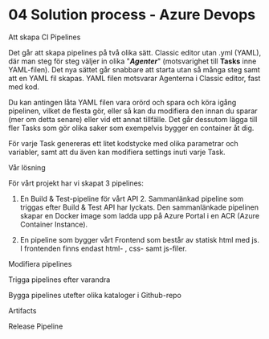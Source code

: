 # 04 Solution process - Azure Devops

Att skapa CI Pipelines

Det går att skapa pipelines på två olika sätt. Classic editor utan .yml (YAML), där man steg för steg väljer in olika "***Agenter***" (motsvarighet till **Tasks** inne YAML-filen). Det nya sättet går snabbare att starta utan så många steg samt att en YAML fil skapas. YAML filen motsvarar Agenterna i Classic editor, fast med kod.

Du kan antingen låta YAML filen vara orörd och spara och köra igång pipelinen, vilket de flesta gör, eller så kan du  modifiera den innan du sparar (mer om detta senare) eller vid ett annat tillfälle. Det går dessutom lägga till fler Tasks som gör olika saker som exempelvis bygger en container åt dig.

För varje Task genereras ett litet kodstycke med olika parametrar och variabler, samt att du även kan modifiera settings inuti varje Task.

Vår lösning

För vårt projekt har vi skapat 3 pipelines:

1. En Build & Test-pipeline för vårt API
   2. Sammanlänkad pipeline som triggas efter Build & Test API har lyckats. Den sammanlänkade pipelinen skapar en Docker image som ladda upp  på  Azure Portal i en ACR (Azure Container Instance).

3. En pipeline som bygger vårt Frontend som består av statisk html med js. I frontenden finns endast html- , css- samt js-filer.



Modifiera pipelines

Trigga pipelines efter varandra

Bygga pipelines  utefter olika kataloger i Github-repo

Artifacts

Release Pipeline


